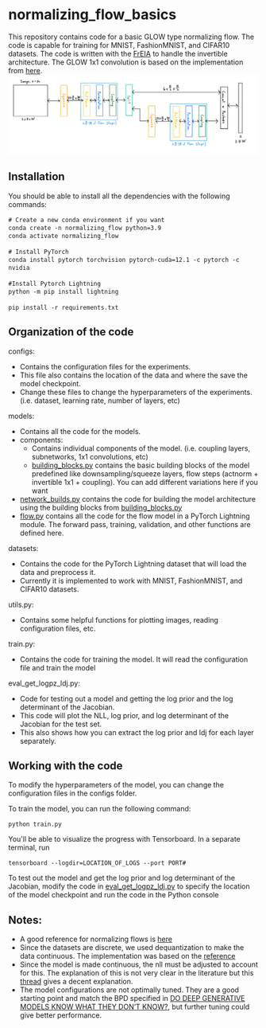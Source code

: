 # normalizing_flow_basics

This repository contains code for a basic GLOW type normalizing flow. 
The code is capable for training for  MNIST, FashionMNIST, and CIFAR10 datasets.
The code is written with the [FrEIA](https://github.com/vislearn/FrEIA) to handle
the invertible architecture.
The GLOW 1x1 convolution is based on the implementation from [here](https://github.com/rosinality/glow-pytorch).
![Model Architecture](Notes/img.png)

## Installation
You should be able to install all the dependencies with the following commands:
```
# Create a new conda environment if you want
conda create -n normalizing_flow python=3.9
conda activate normalizing_flow

# Install PyTorch
conda install pytorch torchvision pytorch-cuda=12.1 -c pytorch -c nvidia

#Install Pytorch Lightning
python -m pip install lightning

pip install -r requirements.txt
```


## Organization of the code
configs: 
- Contains the configuration files for the experiments.
- This file also contains the location of the data and where the save the model checkpoint.
- Change these files to change the hyperparameters of the experiments. (i.e. dataset, learning rate, number of layers, etc)

models:
- Contains all the code for the models.
- components:
  - Contains individual components of the model. (i.e. coupling layers, subnetworks, 1x1 convolutions, etc)
  - [building_blocks.py](models/components/building_blocks.py) contains the basic building blocks of the model
  predefined like downsampling/squeeze layers, flow steps (actnorm + invertible 1x1 + coupling). You can
  add different variations here if you want
- [network_builds.py](models/network_builds.py) contains the code for building the model architecture using 
the building blocks from [building_blocks.py](models/components/building_blocks.py)
- [flow.py](models/flow.py) contains all the code for the flow model in a PyTorch Lightning module. 
The forward pass, training, validation, and other functions are defined here.

datasets:
- Contains the code for the PyTorch Lightning dataset that will load the data and preprocess it.
- Currently it is implemented to work with MNIST, FashionMNIST, and CIFAR10 datasets.

utils.py:
- Contains some helpful functions for plotting images, reading configuration files, etc.

train.py:
- Contains the code for training the model. It will read the configuration file and train the model

eval_get_logpz_ldj.py:
- Code for testing out a model and getting the log prior and the log determinant of the Jacobian.
- This code will plot the NLL, log prior, and log determinant of the Jacobian for the test set.
- This also shows how you can extract the log prior and ldj for each layer separately.


## Working with the code
To modify the hyperparameters of the model, you can change the configuration files in the configs folder.

To train the model, you can run the following command:
```
python train.py
```
You'll be able to visualize the progress with Tensorboard. In a separate terminal, run
```angular2html
tensorboard --logdir=LOCATION_OF_LOGS --port PORT#
```

To test out the model and get the log prior and log determinant of the Jacobian, 
modify the code in [eval_get_logpz_ldj.py](eval_get_logpz_ldj.py) to specify the location of the model checkpoint and run the code
in the Python console

## Notes:
- A good reference for normalizing flows is [here](https://uvadlc-notebooks.readthedocs.io/en/latest/tutorial_notebooks/tutorial11/NF_image_modeling.html)
- Since the datasets are discrete, we used dequantization to make the data continuous. The implementation was based on
the [reference](https://uvadlc-notebooks.readthedocs.io/en/latest/tutorial_notebooks/tutorial11/NF_image_modeling.html)
- Since the model is made continuous, the nll must be adjusted to account for this. The explanation of this is not very clear
in the literature but this [thread](https://www.reddit.com/r/MachineLearning/comments/56m5o2/discussion_calculation_of_bitsdims/)
gives a decent explanation.
- The model configurations are not optimally tuned. They are a good starting point and match the BPD specified in 
[DO DEEP GENERATIVE MODELS KNOW WHAT THEY DON’T KNOW?](https://arxiv.org/pdf/1810.09136.pdf), but further tuning 
could give better performance.